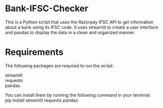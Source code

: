 # Bank-IFSC-Checker
This is a Python script that uses the Razorpay IFSC API to get information about a bank using its IFSC code. It uses streamlit to create a user interface and pandas to display the data in a clean and organized manner.

# Requirements
The following packages are required to run the script:

streamlit<br>
requests<br>
pandas


You can install them by running the following command in your terminal:<br>
pip install streamlit requests pandas
